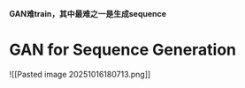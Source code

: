 **GAN难train，其中最难之一是生成sequence**
# GAN for Sequence Generation

![[Pasted image 20251016180713.png]]

